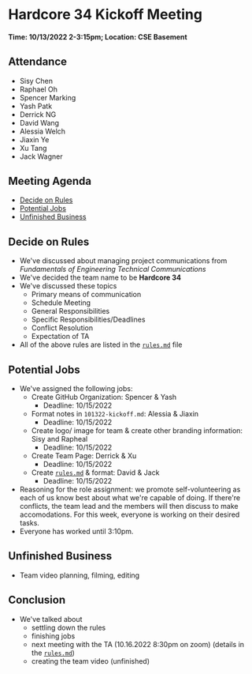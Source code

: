 # Hardcore 34 Kickoff Meeting
#### Time: 10/13/2022 2-3:15pm; Location: CSE Basement
## Attendance
- Sisy Chen
- Raphael Oh
- Spencer Marking
- Yash Patk
- Derrick NG
- David Wang
- Alessia Welch
- Jiaxin Ye
- Xu Tang
- Jack Wagner

## Meeting Agenda
- [Decide on Rules](#Decide-on-Rules)<br>
- [Potential Jobs](#Potential-Jobs)<br>
- [Unfinished Business](#Unfinished-Business)<br>

## Decide on Rules
- We've discussed about managing project communications from _Fundamentals of Engineering Technical Communications_
- We've decided the team name to be **Hardcore 34**
- We've discussed these topics
    - Primary means of communication
    - Schedule Meeting
    - General Responsibilities
    - Specific Responsibilities/Deadlines
    - Conflict Resolution
    - Expectation of TA
- All of the above rules are listed in the [```rules.md```](../misc/rules.md) file

## Potential Jobs
- We've assigned the following jobs:
    - Create GitHub Organization: Spencer & Yash
       - Deadline: 10/15/2022
    - Format notes in ```101322-kickoff.md```: Alessia & Jiaxin
       - Deadline: 10/15/2022
    - Create logo/ image for team & create other branding information: Sisy and Rapheal
       - Deadline: 10/15/2022
    - Create Team Page: Derrick & Xu
       - Deadline: 10/15/2022
    - Create [```rules.md```](../misc/rules.md) & format: David & Jack
       - Deadline: 10/15/2022
- Reasoning for the role assignment: we promote self-volunteering as each of us know best about what we're capable of doing. If there're conflicts, the team lead and the members will then discuss to make accomodations. For this week, everyone is working on their desired tasks. 
- Everyone has worked until 3:10pm.

## Unfinished Business
- Team video planning, filming, editing

## Conclusion
- We've talked about 
    - settling down the rules
    - finishing jobs
    - next meeting with the TA (10.16.2022 8:30pm on zoom) (details in the [```rules.md```](../misc/rules.md))
    - creating the team video (unfinished)
